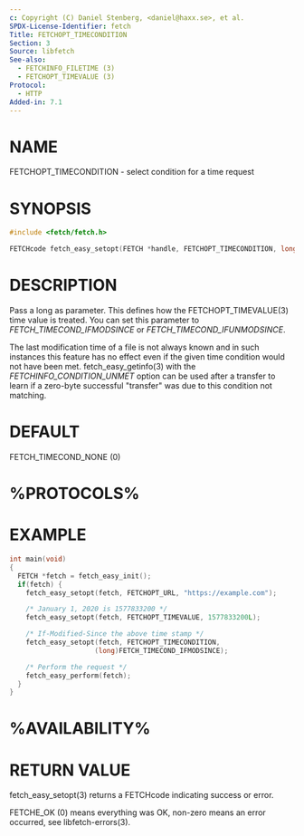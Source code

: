 ```yaml
---
c: Copyright (C) Daniel Stenberg, <daniel@haxx.se>, et al.
SPDX-License-Identifier: fetch
Title: FETCHOPT_TIMECONDITION
Section: 3
Source: libfetch
See-also:
  - FETCHINFO_FILETIME (3)
  - FETCHOPT_TIMEVALUE (3)
Protocol:
  - HTTP
Added-in: 7.1
---
```


# NAME

FETCHOPT_TIMECONDITION - select condition for a time request

# SYNOPSIS

~~~c
#include <fetch/fetch.h>

FETCHcode fetch_easy_setopt(FETCH *handle, FETCHOPT_TIMECONDITION, long cond);
~~~

# DESCRIPTION

Pass a long as parameter. This defines how the FETCHOPT_TIMEVALUE(3) time
value is treated. You can set this parameter to *FETCH_TIMECOND_IFMODSINCE*
or *FETCH_TIMECOND_IFUNMODSINCE*.

The last modification time of a file is not always known and in such instances
this feature has no effect even if the given time condition would not have
been met. fetch_easy_getinfo(3) with the *FETCHINFO_CONDITION_UNMET*
option can be used after a transfer to learn if a zero-byte successful
"transfer" was due to this condition not matching.

# DEFAULT

FETCH_TIMECOND_NONE (0)

# %PROTOCOLS%

# EXAMPLE

~~~c
int main(void)
{
  FETCH *fetch = fetch_easy_init();
  if(fetch) {
    fetch_easy_setopt(fetch, FETCHOPT_URL, "https://example.com");

    /* January 1, 2020 is 1577833200 */
    fetch_easy_setopt(fetch, FETCHOPT_TIMEVALUE, 1577833200L);

    /* If-Modified-Since the above time stamp */
    fetch_easy_setopt(fetch, FETCHOPT_TIMECONDITION,
                     (long)FETCH_TIMECOND_IFMODSINCE);

    /* Perform the request */
    fetch_easy_perform(fetch);
  }
}
~~~

# %AVAILABILITY%

# RETURN VALUE

fetch_easy_setopt(3) returns a FETCHcode indicating success or error.

FETCHE_OK (0) means everything was OK, non-zero means an error occurred, see
libfetch-errors(3).

